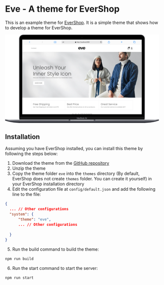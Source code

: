 # Eve - A theme for EverShop

This is an example theme for [EverShop](https://github.com/evershopcommerce/evershop). It is a simple theme that shows how to develop a theme for EverShop.

<p align="center">
<img alt="EverShop" width="950" src="https://raw.githubusercontent.com/evershopcommerce/evetheme/dev/.github/images/demo.png"/>
</p>

## Installation

Assuming you have EverShop installed, you can install this theme by following the steps below:

1. Download the theme from the [GitHub repository]()
2. Unzip the theme
3. Copy the theme folder `eve` into the `themes` directory (By default, EverShop does not create `themes` folder. You can create it yourself) in your EverShop installation directory
4. Edit the configuration file at `config/default.json` and add the following line to the file:

```json
{
  ... // Other configurations
  "system": {
      "theme": "eve",
      ... // Other configurations

  }
}
```

5. Run the build command to build the theme:

```bash
npm run build
```

6. Run the start command to start the server:

```bash
npm run start
```
